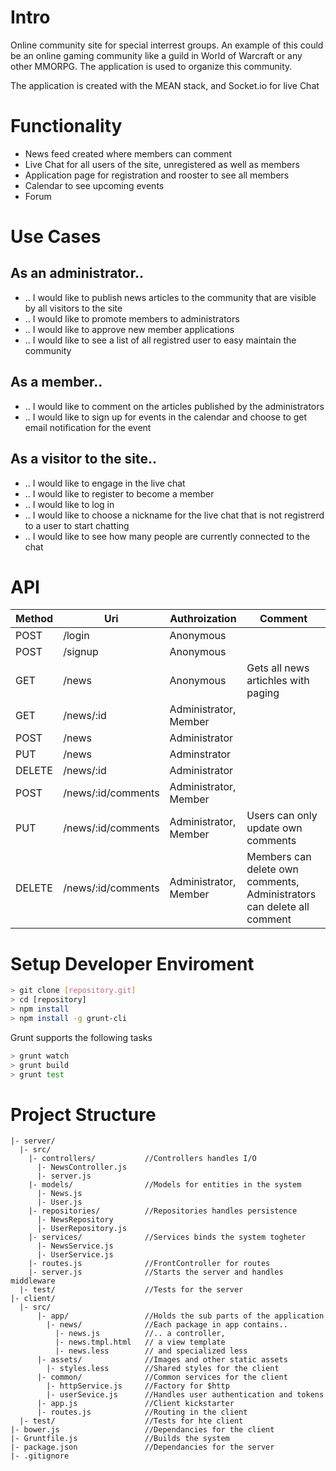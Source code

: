 # Intro

Online community site for special interrest groups. An example of this could be an online gaming community like a guild in World of Warcraft or any other MMORPG. The application is used to organize this community.

The application is created with the MEAN stack, and Socket.io for live Chat

# Functionality

- News feed created where members can comment
- Live Chat for all users of the site, unregistered as well as members
- Application page for registration and rooster to see all members
- Calendar to see upcoming events
- Forum

# Use Cases

## As an administrator..

- .. I would like to publish news articles to the community that are visible by all visitors to the site
- .. I would like to promote members to administrators
- .. I would like to approve new member applications
- .. I would like to see a list of all registred user to easy maintain the community

## As a member..

- .. I would like to comment on the articles published by the administrators
- .. I would like to sign up for events in the calendar and choose to get email notification for the event

## As a visitor to the site..

- .. I would like to engage in the live chat
- .. I would like to register to become a member
- .. I would like to log in
- .. I would like to choose a nickname for the live chat that is not registrerd to a user to start chatting
- .. I would like to see how many people are currently connected to the chat

# API

| Method | Uri                | Authroization         | Comment |
|--------|--------------------|-----------------------|---------|
| POST   | /login             | Anonymous             |         |
| POST   | /signup            | Anonymous             |         |
| GET    | /news              | Anonymous             | Gets all news artichles with paging |
| GET    | /news/:id          | Administrator, Member |         |
| POST   | /news              | Administrator         |         |
| PUT    | /news              | Adminstrator          |         |
| DELETE | /news/:id          | Administrator         |         |
| POST   | /news/:id/comments | Administrator, Member |         |
| PUT    | /news/:id/comments | Administrator, Member | Users can only update own comments |
| DELETE | /news/:id/comments | Administrator, Member | Members can delete own comments, Administrators can delete all comment |


# Setup Developer Enviroment

```sh
> git clone [repository.git]
> cd [repository]
> npm install
> npm install -g grunt-cli
```

Grunt supports the following tasks

```sh
> grunt watch
> grunt build
> grunt test
```

# Project Structure

```
|- server/
  |- src/
    |- controllers/           //Controllers handles I/O
      |- NewsController.js
      |- server.js
    |- models/                //Models for entities in the system
      |- News.js
      |- User.js
    |- repositories/          //Repositories handles persistence
      |- NewsRepository 
      |- UserRepository.js
    |- services/              //Services binds the system togheter
      |- NewsService.js
      |- UserService.js
    |- routes.js              //FrontController for routes
    |- server.js              //Starts the server and handles middleware
  |- test/                    //Tests for the server
|- client/
  |- src/
      |- app/                 //Holds the sub parts of the application
        |- news/              //Each package in app contains..
          |- news.js          //.. a controller,
          |- news.tmpl.html   // a view template
          |- news.less        // and specialized less
      |- assets/              //Images and other static assets
        |- styles.less        //Shared styles for the client
      |- common/              //Common services for the client
        |- httpService.js     //Factory for $http
        |- userSevice.js      //Handles user authentication and tokens
      |- app.js               //Client kickstarter
      |- routes.js            //Routing in the client
  |- test/                    //Tests for hte client 
|- bower.js                   //Dependancies for the client
|- Gruntfile.js               //Builds the system
|- package.json               //Dependancies for the server
|- .gitignore
```